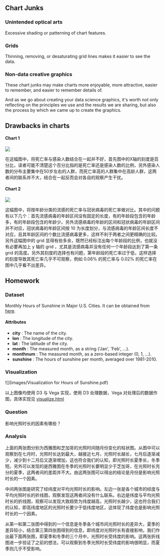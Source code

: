 ## Chart Junks

### Unintended optical arts

Excessive shading or patterning of chart features.

### Grids

 Thinning, removing, or desaturating grid lines makes it easier to see the data.

### Non-data creative graphics

These chart junks may make charts more enjoyable, more attractive, easier to remember, and easier to remember details of.

And as we go about creating your data science graphics, it's worth not only reflecting on the principles we use and the results we are sharing, but also the process by which we came up to create the graphics.



## Drawbacks in charts

#### Chart 1

![](https://junkcharts.typepad.com/.a/6a00d8341e992c53ef0240a515bbf5200b-pi)

在这幅图中，将死亡率与感染人数结合在一起并不好，首先图中的X轴的刻度是百分比，读者可能不清楚这个百分比指的是死亡率还是感染人数的比例，另外感染人数的分布主要集中在50岁左右的人群，而死亡率高的人群集中在高龄人群，这两者间的联系并不大，结合在一起反而会对各自的观察产生干扰。

#### Chart 2

![](https://junkcharts.typepad.com/.a/6a00d8341e992c53ef0240a5149e6c200b-pi)



这幅图中，将按年龄分类的流感的死亡率与冠状病毒的死亡率做对比。其中的问题有以下几个：首先流感病毒的年龄区间没有固定的长度，有的年龄段包含的年龄多，有的年龄段包含的年龄少。另外流感病毒的年龄的区间和冠状病毒的年龄区间并不对应，冠状病毒的年龄区间按 10 为长度划分，与流感病毒的年龄区间长度不对应，且其年龄区间的个数比流感病毒更多，这样不利于两者之间更精确的比较。另外这幅图中的 grid 显得有些多余，既然已经标注出每个年龄段的比例，也就没有必要再加上 y 轴的 grid ，尤其是流感病毒并没有任何一个年龄段达到了第一条 grid 的高度。另外其刻度的选择也有问题，第年龄段的死亡率过于低，这样选择的刻度导致其死亡率几乎不可观察，例如 0.06% 的死亡率与 0.02% 的死亡率在图中几乎看不出差异。



## Homework

### Dataset

Monthly Hours of Sunshine in Major U.S. Cities. It can be obtained from [here](https://observablehq.com/@uwdata/hours-of-sunshine).

#### Attributes

- **city** : The name of the city.
- **lon** : The longitude of the city.
- **lat** : The latitude of the city.
- **month** : The measured month, as a string ('Jan', 'Feb', ...).
- **monthnum** : The measured month, as a zero-based integer (0, 1, ...).
- **sunshine** : The hours of sunshine per month, averaged over 1981-2010.

### Visualization

![](images/Visualization for Hours of Sunshine.pdf)

以上图像均使用 D3 与 Vega 实现，使用 D3 处理数据，Vega 对处理后的数据作图，具体实现见 [visualize.html](visualize.html)

### Question

影响光照时长的因素有哪些？

### Analysis

上面的两张图分别为西雅图和芝加哥的光照时间随月份变化的柱状图。从图中可以观察到在七月时，光照时长达到最大，越接近七月，光照时长越长，七月后逐渐减少，减少到十二月后又逐渐增加，这也符合我们的认知，即光照时长夏季长，冬季短。另外可以发现的是西雅图在冬季的光照时长要明显少于芝加哥，在光照时长充分的夏季，这两者间的差距并不大。由这两张图可以得出的结论是月份是影响光照时长的一个因素。

中间两张图是研究了经纬度对平均光照时长的影响。左边一张是各个城市的经度与平均光照时长的折线图，观察发现这两者间没有什么联系。右边是纬度与平均光照时长的折线图，观察可以发现大致趋势为纬度越高，光照时长越少，这也符合我们的认知，即高纬度地区的光照时长要少于低纬度地区，这体现了纬度也是影响光照时长的一个因素。

从第一和第二张图中得到的一个信息是冬季各个城市间光照时长的差异大，夏季的差异较小，结合第三第四张图得到的信息，即纬度对光照时长有直接影响，我们作出最下面两张图，即夏季和冬季的三个月中，光照时长受纬度的影响。这两张折线图进一步验证了之前的想法，可以观察到冬季光照时长受纬度的影响很明显，而夏季则几乎不受影响。






